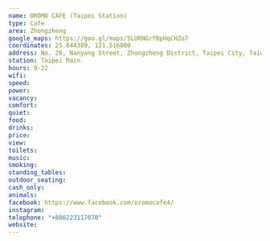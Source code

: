 ```yaml
---
name: OROMO CAFE (Taipei Station)
type: Cafe
area: Zhongzheng
google_maps: https://goo.gl/maps/SLURNGrfBpHqCHZo7
coordinates: 25.044389, 121.516000
address: No. 26, Nanyang Street, Zhongzheng District, Taipei City, Taiwan 100
station: Taipei Main
hours: 9-22
wifi: 
speed: 
power: 
vacancy: 
comfort: 
quiet: 
food: 
drinks: 
price: 
view: 
toilets: 
music: 
smoking: 
standing_tables: 
outdoor_seating: 
cash_only: 
animals: 
facebook: https://www.facebook.com/oromocafe4/
instagram: 
telephone: "+886223117070"
website: 
---
```

